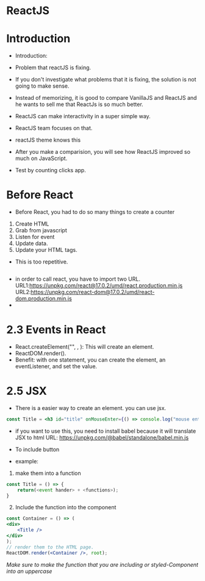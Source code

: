 # ReactJS


# Introduction
- Introduction:

- Problem that reactJS is fixing.
- If you don't investigate what problems that it is fixing, the solution is not going to make sense. 
- Instead of memorizing, it is good to compare VanillaJS and ReactJS and he wants to sell me that ReactJs is so much better. 
- ReactJS can make interactivity in a super simple way.
- ReactJS team focuses on that. 
- reactJS theme knows this
- After you make a comparision, you will see how ReactJS improved so much on JavaScript. 
- Test by counting clicks app. 


# Before React

- Before React, you had to do so many things to create a counter

1. Create HTML 
2. Grab from javascript
3. Listen for event
4. Update data. 
5. Update your HTML tags.

- This is too repetitive. 

```html

```
- in order to call react, you have to import two URL. 
URL1:https://unpkg.com/react@17.0.2/umd/react.production.min.js
URL2:https://unpkg.com/react-dom@17.0.2/umd/react-dom.production.min.js
- 

# 2.3 Events in React

- React.createElement("<name of an element>", <EventListeners>, <content of the button>): This will create an element. 
- ReactDOM.render(<put multiple components>).
- Benefit: with one statement, you can create the element, an eventListener, and set the value.

# 2.5 JSX

- There is a easier way to create an element. you can use jsx.
```jsx
const Title = <h3 id="title" onMouseEnter={() => console.log("mouse enter)}>Hello I'm a title</h3>
```
- if you want to use this, you need to install babel because it will translate JSX to html
URL:
https://unpkg.com/@babel/standalone/babel.min.js

- To include button
- example:

1. make them into a function
```js
const Title = () => {
    return(<event hander> + <functions>);
}
```
2. Include the function into the component

```jsx
const Container = () => (
<div>
    <Title />
</div>
);
// render them to the HTML page.
ReactDOM.render(<Container />, root);
```


*Make sure to make the function that you are including or styled-Component into an uppercase*


